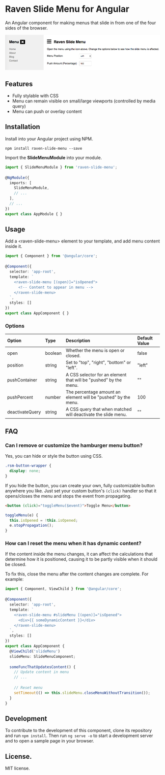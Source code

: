 # Raven Slide Menu for Angular

An Angular component for making menus that slide in from one of the four sides of the browser.

![Demo](https://raw.githubusercontent.com/thomashigginbotham/raven-slide-menu/HEAD/screenshots/sample.png)

## Features

* Fully stylable with CSS
* Menu can remain visible on small/large viewports (controlled by media query)
* Menu can push or overlay content

## Installation

Install into your Angular project using NPM.

```shell
npm install raven-slide-menu --save
```

Import the **SlideMenuModule** into your module.

```ts
import { SlideMenuModule } from 'raven-slide-menu';

@NgModule({
  imports: [
    SlideMenuModule,
    // ...
  ],
  // ...
})
export class AppModule { }
```

## Usage

Add a &lt;raven-slide-menu&gt; element to your template, and add menu content inside it.

```ts
import { Component } from '@angular/core';

@Component({
  selector: 'app-root',
  template: `
    <raven-slide-menu [(open)]="isOpened">
      <!-- Content to appear in menu -->
    </raven-slide-menu>
  `,
  styles: []
})
export class AppComponent { }
```

### Options

| Option          | Type    | Description                                                       | Default Value
| :-------------- | :------ | :---------------------------------------------------------------- | :------------
| open            | boolean | Whether the menu is open or closed.                               | false
| position        | string  | Set to "top", "right", "bottom" or "left".                        | "left"
| pushContainer   | string  | A CSS selector for an element that will be "pushed" by the menu.  | ""
| pushPercent     | number  | The percentage amount an element will be "pushed" by the menu.    | 100
| deactivateQuery | string  | A CSS query that when matched will deactivate the slide menu.     | ""

## FAQ

### Can I remove or customize the hamburger menu button?

Yes, you can hide or style the button using CSS.

```css
.rsm-button-wrapper {
  display: none;
}
```

If you hide the button, you can create your own, fully customizable button anywhere you like. Just set your custom button's `(click)` handler so that it opens/closes the menu and stops the event from propagating.

```html
<button (click)="toggleMenu($event)">Toggle Menu</button>
```

```ts
toggleMenu(e) {
  this.isOpened = !this.isOpened;
  e.stopPropagation();
}
```

### How can I reset the menu when it has dynamic content?

If the content inside the menu changes, it can affect the calculations that determine how it is positioned, causing it to be partly visible when it should be closed.

To fix this, close the menu after the content changes are complete. For example:

```ts
import { Component, ViewChild } from '@angular/core';

@Component({
  selector: 'app-root',
  template: `
    <raven-slide-menu #slideMenu [(open)]="isOpened">
      <div>{{ someDynamicContent }}</div>
    </raven-slide-menu>
  `,
  styles: []
})
export class AppComponent {
  @ViewChild('slideMenu')
  slideMenu: SlideMenuComponent;

  someFuncThatUpdatesContent() {
    // Update content in menu
    // ...

    // Reset menu
    setTimeout(() => this.slideMenu.closeMenuWithoutTransition());
  }
}
```

## Development

To contribute to the development of this component, clone its repository and run `npm install`. Then run `ng serve -o` to start a development server and to open a sample page in your browser.

## License.

MIT license.
